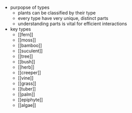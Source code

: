 - purpopse of types
	- plants can be classified by their type
	- every type have very unique, distinct parts
	- understanding parts is vital for efficient interactions
- key types
	- [[fern]]
	- [[moss]]
	- [[bamboo]]
	- [[suculent]]
	- [[tree]]
	- [[bush]]
	- [[herb]]
	- [[creeper]]
	- [[vine]]
	- [[grass]]
	- [[tuber]]
	- [[palm]]
	- [[epiphyte]]
	- [[algae]]